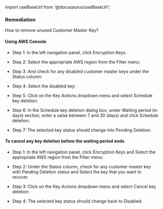 import useBaseUrl from '@docusaurus/useBaseUrl';

### Remediation
How to remove unused Customer Master Key?

#### Using AWS Console

- Step 1: In the left navigation panel, click Encryption Keys.

- Step 2: Select the appropriate AWS region from the Filter menu:
					
- Step 3: And check for any disabled customer master keys under the Status column:
					
- Step 4: Select the disabled key:
					
- Step 5: Click on the Key Actions dropdown menu and select Schedule key deletion:
					
- Step 6: In the Schedule key deletion dialog box, under Waiting period (in days) section, enter a value between 7 and 30 (days) and click Schedule deletion:
					
- Step 7: The selected key status should change into Pending Deletion:
					
#### To cancel any key deletion before the waiting period ends

- Step 1: In the left navigation panel, click Encryption Keys and Select the appropriate AWS region from the Filter menu:
					
- Step 2: Under the Status column, check for any customer master key with Pending Deletion status and Select the key that you want to recover.
					
- Step 3: Click on the Key Actions dropdown menu and select Cancel key deletion:
					
- Step 4: The selected key status should change back to Disabled.